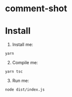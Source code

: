 # comment-shot

# Install
1. Install me:
```shell
yarn
```
2. Compile me:
```shell
yarn tsc
```
3. Run me:
```
node dist/index.js
```
